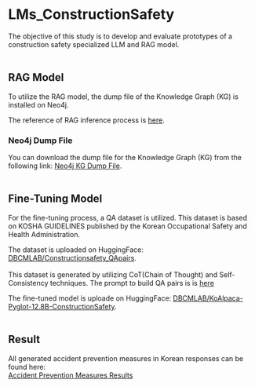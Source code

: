 # LMs_ConstructionSafety<br>
The objective of this study is to develop and evaluate prototypes of a construction safety specialized LLM and RAG model.<br><br>


## RAG Model<br>
To utilize the RAG model, the dump file of the Knowledge Graph (KG) is installed on Neo4j.

The reference of RAG inference process is [here](https://github.com/juuuungwon/LMs_ConstructionSafety/blob/main/RAG-inference-eg.ipynb).


### Neo4j Dump File<br>
You can download the dump file for the Knowledge Graph (KG) from the following link:
[Neo4j KG Dump File](https://github.com/juuuungwon/LMs_ConstructionSafety/blob/main/constructionsafety-KG.dump).<br><br>



## Fine-Tuning Model<br>
For the fine-tuning process, a QA dataset is utilized. This dataset is based on KOSHA GUIDELINES published by the Korean Occupational Safety and Health Administration.<br>

The dataset is uploaded on HuggingFace: [DBCMLAB/Constructionsafety_QApairs](https://huggingface.co/datasets/DBCMLAB/Constructionsafety_QApairs).<br><br>
This dataset is generated by utilizing CoT(Chain of Thought) and Self-Consistency techniques.
The prompt to build QA pairs is is [here](https://github.com/juuuungwon/LMs_ConstructionSafety/edit/main/Dataset_build-eg.ipynb)<br>

The fine-tuned model is uploade on HuggingFace: [DBCMLAB/KoAlpaca-Pyglot-12.8B-ConstructionSafety](https://huggingface.co/DBCMLAB/KoAlpaca-Pyglot-12.8B-ConstructionSafety).<br><br>


## Result

All generated accident prevention measures in Korean responses can be found here:<br>
[Accident Prevention Measures Results](https://github.com/juuuungwon/LMs_ConstructionSafety/blob/main/Preventive-measure_Generatedby_AImodels.xlsx)

